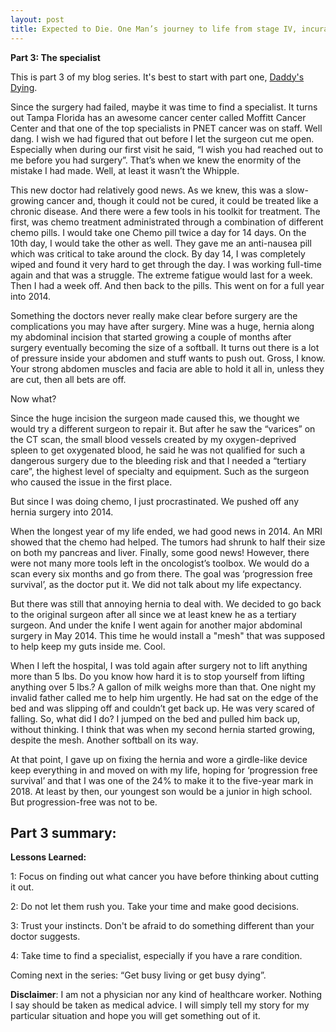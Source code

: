 ```yaml
---
layout: post
title: Expected to Die. One Man’s journey to life from stage IV, incurable cancer
---
```


**Part 3: The specialist** 

This is part 3 of my blog series.  It's best to start with part one, [Daddy's Dying](https://expectedtodie.com/expectedtodie-part1).

Since the surgery had failed, maybe it was time to find a specialist.  It turns out Tampa Florida has an awesome cancer center called Moffitt Cancer Center and that one of the top specialists in PNET cancer was on staff.   Well dang.  I wish we had figured that out before I let the surgeon cut me open.  Especially when during our first visit he said, “I wish you had reached out to me before you had surgery”.  That’s when we knew the enormity of the mistake I had made.  Well, at least it wasn’t the Whipple.

This new doctor had relatively good news.  As we knew, this was a slow-growing cancer and, though it could not be cured, it could be treated like a chronic disease.   And there were a few tools in his toolkit for treatment.  The first, was chemo treatment administrated through a combination of different chemo pills.  I would take one Chemo pill twice a day for 14 days.  On the 10th day, I would take the other as well.   They gave me an anti-nausea pill which was critical to take around the clock.  By day 14, I was completely wiped and found it very hard to get through the day.  I was working full-time again and that was a struggle.  The extreme fatigue would last for a week.   Then I had a week off.  And then back to the pills.  This went on for a full year into 2014.

Something the doctors never really make clear before surgery are the complications you may have after surgery.   Mine was a huge, hernia along my abdominal incision that started growing a couple of months after surgery eventually becoming the size of a softball.  It turns out there is a lot of pressure inside your abdomen and stuff wants to push out.  Gross, I know.  Your strong abdomen muscles and facia are able to hold it all in, unless they are cut, then all bets are off. 

Now what? 

Since the huge incision the surgeon made caused this, we thought we would try a different surgeon to repair it.  But after he saw the “varices” on the CT scan, the small blood vessels created by my oxygen-deprived spleen to get oxygenated blood, he said he was not qualified for such a dangerous surgery due to the bleeding risk and that I needed a “tertiary care”, the highest level of specialty and equipment.  Such as the surgeon who caused the issue in the first place.   

But since I was doing chemo, I just procrastinated.  We pushed off any hernia surgery into 2014. 

When the longest year of my life ended, we had good news in 2014.  An MRI showed that the chemo had helped.  The tumors had shrunk to half their size on both my pancreas and liver.  Finally, some good news!   However, there were not many more tools left in the oncologist’s toolbox.  We would do a scan every six months and go from there.  The goal was ‘progression free survival’, as the doctor put it.  We did not talk about my life expectancy. 

But there was still that annoying hernia to deal with.   We decided to go back to the original surgeon after all since we at least knew he as a tertiary surgeon.  And under the knife I went again for another major abdominal surgery in May 2014. This time he would install a "mesh" that was supposed to help keep my guts inside me.  Cool. 

When I left the hospital, I was told again after surgery not to lift anything more than 5 lbs.  Do you know how hard it is to stop yourself from lifting anything over 5 lbs.?  A gallon of milk weighs more than that.  One night my invalid father called me to help him urgently.  He had sat on the edge of the bed and was slipping off and couldn’t get back up.  He was very scared of falling.  So, what did I do?   I jumped on the bed and pulled him back up, without thinking.  I think that was when my second hernia started growing, despite the mesh.   Another softball on its way.  

At that point, I gave up on fixing the hernia and wore a girdle-like device keep everything in and moved on with my life, hoping for ‘progression free survival’ and that I was one of the 24% to make it to the five-year mark in 2018.   At least by then, our youngest son would be a junior in high school.   But progression-free was not to be.

## Part 3 summary:

**Lessons Learned:**

1: Focus on finding out what cancer you have before thinking about cutting it out.

2: Do not let them rush you.  Take your time and make good decisions.

3: Trust your instincts.  Don't be afraid to do something different than your doctor suggests.

4: Take time to find a specialist, especially if you have a rare condition.

Coming next in the series: “Get busy living or get busy dying”.

**Disclaimer**: I am not a physician nor any kind of healthcare worker. Nothing I say should be taken as medical advice. I will simply tell my story for my particular situation and hope you will get something out of it.

